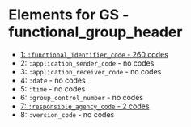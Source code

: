# Elements for GS - functional_group_header
* [1: `:functional_identifier_code` - 260 codes](elements/GS_1.md)
* 2: `:application_sender_code` - no codes
* 3: `:application_receiver_code` - no codes
* 4: `:date` - no codes
* 5: `:time` - no codes
* 6: `:group_control_number` - no codes
* [7: `:responsible_agency_code` - 2 codes](elements/GS_7.md)
* 8: `:version_code` - no codes
